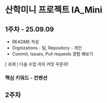 # 산학미니 프로젝트 IA_Mini

## 1주차 - 25.09.09
- README 작성
- Orgnizations - 팀, Repository - 개인 
- Commit, Issues, Pull requests 경험 해보기

[ 과제 ]
다음 수업 까지 커밋 꾸준히!

### 핵심 키워드 - 컨벤션

## 2주차
